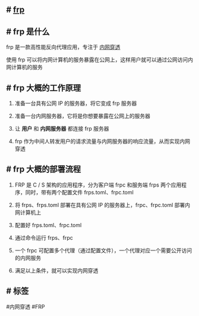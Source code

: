 ## # [frp](../index/frp-index.md#frp)

## # frp 是什么

frp 是一款高性能反向代理应用，专注于 [内网穿透](内网穿透.md)

使用 frp 可以将内网计算机的服务暴露在公网上，这样用户就可以通过公网访问内网计算机的服务

## # frp 大概的工作原理

1. 准备一台具有公网 IP 的服务器，将它变成 frp 服务器

2. 准备一台内网服务器，它将是你想要暴露在公网上的服务器

3. 让 **用户** 和 **内网服务器** 都连接 frp 服务器

4. frp 作为中间人转发用户的请求流量与内网服务器的响应流量，从而实现内网穿透

## # frp 大概的部署流程

1. FRP 是 C / S 架构的应用程序，分为客户端 frpc 和服务端 frps 两个应用程序，同时，带有两个配置文件 frps.toml、frpc.toml

2. 将 frps、frps.toml 部署在具有公网 IP 的服务器上，frpc、frpc.toml 部署内网计算机上

3. 配置好 frps.toml、frpc.toml

4. 通过命令运行 frps、frpc

5. 一个 frpc 可配置多个代理（通过配置文件），一个代理对应一个需要公开访问的内网服务

6. 满足以上条件，就可以实现内网穿透

## # 标签

#内网穿透 #FRP